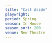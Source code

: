 ```yaml
---
title: "Cast Aside"
playwright:
period: Spring
season: In House
season_sort: 200
venue: New Theatre
---
```

